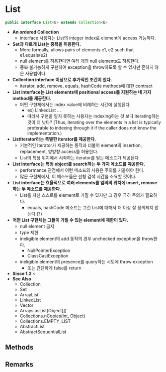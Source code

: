 # List

```java
public interface List<E> extends Collection<E>
```

* **An ordered Collection**
  * interface 사용자는 List의 integer index로 element에 access 가능하다.
* **Set과 다르게 List는 중복을 허용한다.**
  * More formally, allows pairs of elements e1, e2 such that e1.equals(e2)
  * null element를 허용한다면 여러 개의 null elements도 허용한다.
  * 중복 불가능하게 구현하여 exception을 throw하도록 할 수 있지만 흔하지 않은 사용법이다.
* **Collection interface 이상으로 추가적인 조건이 있다.**
  * iterator, add, remove, equals, hashCode methods에 대한 contract
* **List interface는 List elements에 positional access를 지원하는 네 가지 method를 제공한다.**
  * 어떤 구현체에서는 index value에 비례하는 시간에 실행된다.
    * ex) LinkedList ...
    * 따라서 구현을 알지 못하는 사용자는 indexing하는 것 보다 iterating하는 것이 더 낫다? (Thus, iterating over the elements in a list is typically preferable to indexing through it if the caller does not know the implementation.)
* **ListIterator라는 특별한 iterator를 제공한다.**
  * 기본적인 Iterator가 제공하는 동작과 더불어 element의 insertion, replacement, 양방향 access를 허용한다.
  * List의 특정 위치에서 시작하는 iterator를 얻는 메소드가 제공된다.
* **List interface는 특정 object를 search하는 두 가지 메소드를 제공한다.**
  * performance 관점에서 이런 메소드의 사용은 주의를 기울여야 한다.
  * 많은 구현체에서, 이 메소드들은 선형 검색 시간을 소요할 것이다.
* **List interface는 효율적으로 여러 elements를 임의의 위치에 insert, remove 하는 두 메소드를 제공한다.**
  * List를 자신 스스로를 element로 가질 수 있지만 그 경우 극히 주의가 필요하다.
    * equals, hashCode 메소드는 그런 List에 대해서 더 이상 잘 정의되지 않는다.(?)
* **어떤 List 구현체는 그들이 가질 수 있는 element에 제한이 있다.**
  * null element 금지
  * type 제한
  * ineligible element의 add 동작의 경우 unchecked exception을 throw한다.
    * NullPointerException
    * ClassCastException
  * ineligible element의 presence를 query하는 시도에 throw exception
    * 또는 간단하게 false를 return
* **Since 1.2 ~**
* **See Also**
  * Collection
  * Set
  * ArrayList
  * LinkedList
  * Vector
  * Arrays.asList(Object[])
  * Collections.nCopies(int, Object)
  * Collections.EMPTY_LIST
  * AbstractList
  * AbstractSequentialList



## Methods



## Remarks



